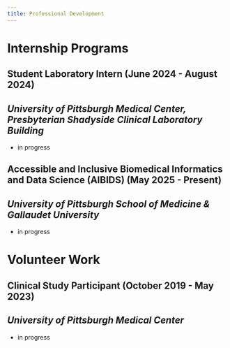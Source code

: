 ```yaml
---
title: Professional Development
---
```


# **Internship Programs**
## Student Laboratory Intern (June 2024 - August 2024)
## *University of Pittsburgh Medical Center, Presbyterian Shadyside Clinical Laboratory Building*
- in progress
  
## Accessible and Inclusive Biomedical Informatics and Data Science (AIBIDS) (May 2025 - Present)
## *University of Pittsburgh School of Medicine & Gallaudet University*
- in progress

# **Volunteer Work**
## Clinical Study Participant (October 2019 - May 2023)
## *University of Pittsburgh Medical Center*
- in progress
